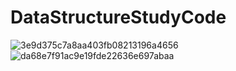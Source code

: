 # DataStructureStudyCode
![3e9d375c7a8aa403fb08213196a4656](https://user-images.githubusercontent.com/102471805/168420333-ffb41890-1c67-4cd2-a4a6-f449c52f1958.png)
![da68e7f91ac9e19fde22636e697abaa](https://user-images.githubusercontent.com/102471805/168420340-71c86ea7-7e30-4247-8cc9-4b4c73b27396.png)
